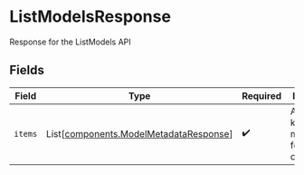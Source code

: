 # ListModelsResponse

Response for the ListModels API


## Fields

| Field                                                                                      | Type                                                                                       | Required                                                                                   | Description                                                                                |
| ------------------------------------------------------------------------------------------ | ------------------------------------------------------------------------------------------ | ------------------------------------------------------------------------------------------ | ------------------------------------------------------------------------------------------ |
| `items`                                                                                    | List[[components.ModelMetadataResponse](../../models/components/modelmetadataresponse.md)] | :heavy_check_mark:                                                                         | A list of all known model ids for an organization.                                         |